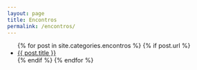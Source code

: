 ```yaml
---
layout: page
title: Encontros
permalink: /encontros/
---
```

<ul>
  {% for post in site.categories.encontros %}
    {% if post.url %}
        <li><a href="{{ post.url }}">{{ post.title }}</a></li>
    {% endif %}
  {% endfor %}
</ul>